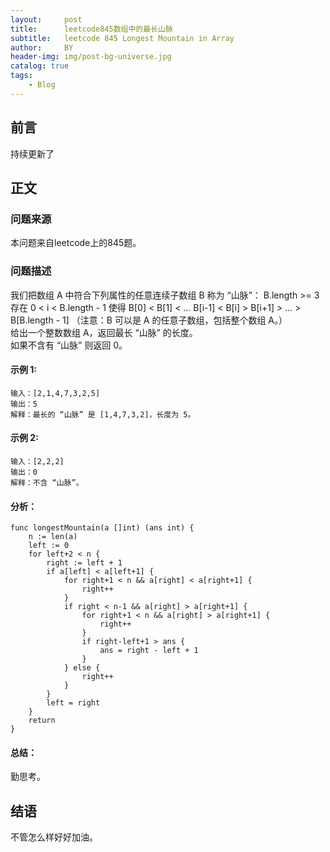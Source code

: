 ```yaml
---
layout:     post
title:      leetcode845数组中的最长山脉
subtitle:   leetcode 845 Longest Mountain in Array
author:     BY
header-img: img/post-bg-universe.jpg
catalog: true
tags:
    - Blog
---
```



## 前言

持续更新了

## 正文

### 问题来源

本问题来自leetcode上的845题。  

### 问题描述

我们把数组 A 中符合下列属性的任意连续子数组 B 称为 “山脉”：
	B.length >= 3
	存在 0 < i < B.length - 1 使得 B[0] < B[1] < ... B[i-1] < B[i] > B[i+1] > ... > B[B.length - 1]
（注意：B 可以是 A 的任意子数组，包括整个数组 A。）  
给出一个整数数组 A，返回最长 “山脉” 的长度。  
如果不含有 “山脉” 则返回 0。  

#### 示例 1:
```
输入：[2,1,4,7,3,2,5]
输出：5
解释：最长的 “山脉” 是 [1,4,7,3,2]，长度为 5。
```

#### 示例 2:
```
输入：[2,2,2]
输出：0
解释：不含 “山脉”。
```

#### 分析：  
```
func longestMountain(a []int) (ans int) {
    n := len(a)
    left := 0
    for left+2 < n {
        right := left + 1
        if a[left] < a[left+1] {
            for right+1 < n && a[right] < a[right+1] {
                right++
            }
            if right < n-1 && a[right] > a[right+1] {
                for right+1 < n && a[right] > a[right+1] {
                    right++
                }
                if right-left+1 > ans {
                    ans = right - left + 1
                }
            } else {
                right++
            }
        }
        left = right
    }
    return
}
```

#### 总结：
勤思考。  

## 结语
不管怎么样好好加油。
